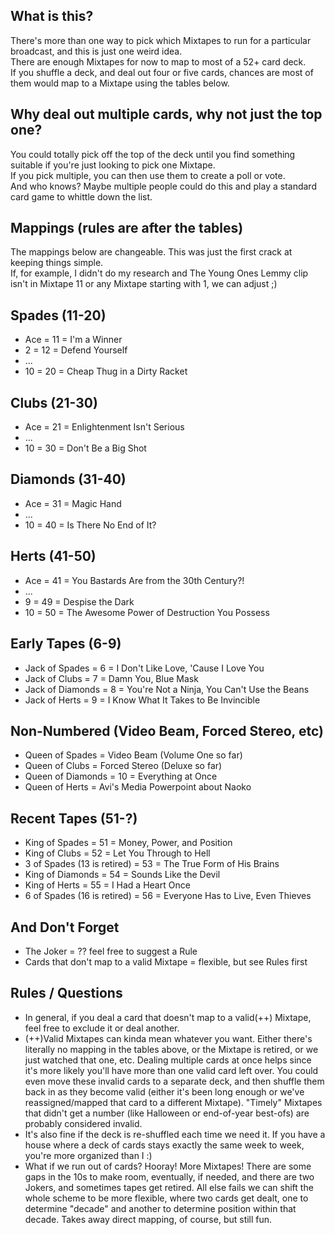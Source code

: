 What is this?
--------
There's more than one way to pick which Mixtapes to run for a particular broadcast, and this is just one weird idea.  
There are enough Mixtapes for now to map to most of a 52+ card deck.  
If you shuffle a deck, and deal out four or five cards, chances are most of them would map to a Mixtape using the tables below.  

Why deal out multiple cards, why not just the top one?
--------
You could totally pick off the top of the deck until you find something suitable if you're just looking to pick one Mixtape.  
If you pick multiple, you can then use them to create a poll or vote.  
And who knows?  Maybe multiple people could do this and play a standard card game to whittle down the list.

Mappings (rules are after the tables)
--------
The mappings below are changeable.  This was just the first crack at keeping things simple.  
If, for example, I didn't do my research and The Young Ones Lemmy clip isn't in Mixtape 11 or any Mixtape starting with 1, we can adjust ;)

Spades (11-20)
--------
* Ace = 11 = I'm a Winner
* 2 = 12 = Defend Yourself
* ...
* 10 = 20 = Cheap Thug in a Dirty Racket

Clubs (21-30)
--------
* Ace = 21 = Enlightenment Isn't Serious
* ...
* 10 = 30 = Don't Be a Big Shot

Diamonds (31-40)
--------
* Ace = 31 = Magic Hand
* ...
* 10 = 40 = Is There No End of It?

Herts (41-50)
--------
* Ace = 41 = You Bastards Are from the 30th Century?!
* ...
* 9 = 49 = Despise the Dark
* 10 = 50 = The Awesome Power of Destruction You Possess

Early Tapes (6-9)
--------
* Jack of Spades = 6 = I Don't Like Love, 'Cause I Love You
* Jack of Clubs = 7 = Damn You, Blue Mask
* Jack of Diamonds = 8 = You're Not a Ninja, You Can't Use the Beans
* Jack of Herts = 9 = I Know What It Takes to Be Invincible

Non-Numbered (Video Beam, Forced Stereo, etc)
--------
* Queen of Spades = Video Beam (Volume One so far)
* Queen of Clubs = Forced Stereo (Deluxe so far)
* Queen of Diamonds = 10 = Everything at Once
* Queen of Herts = Avi's Media Powerpoint about Naoko

Recent Tapes (51-?)
--------
* King of Spades = 51 = Money, Power, and Position
* King of Clubs = 52 = Let You Through to Hell
* 3 of Spades (13 is retired) = 53 = The True Form of His Brains
* King of Diamonds = 54 = Sounds Like the Devil
* King of Herts = 55 = I Had a Heart Once
* 6 of Spades (16 is retired) = 56 = Everyone Has to Live, Even Thieves

And Don't Forget
--------
* The Joker = ?? feel free to suggest a Rule
* Cards that don't map to a valid Mixtape = flexible, but see Rules first

Rules / Questions
--------
* In general, if you deal a card that doesn't map to a valid(++) Mixtape, feel free to exclude it or deal another.
* (++)Valid Mixtapes can kinda mean whatever you want.  Either there's literally no mapping in the tables above, or the Mixtape is retired, or we just watched that one, etc.  Dealing multiple cards at once helps since it's more likely you'll have more than one valid card left over.  You could even move these invalid cards to a separate deck, and then shuffle them back in as they become valid (either it's been long enough or we've reassigned/mapped that card to a different Mixtape).  "Timely" Mixtapes that didn't get a number (like Halloween or end-of-year best-ofs) are probably considered invalid.
* It's also fine if the deck is re-shuffled each time we need it.  If you have a house where a deck of cards stays exactly the same week to week, you're more organized than I :)
* What if we run out of cards? Hooray!  More Mixtapes! There are some gaps in the 10s to make room, eventually, if needed, and there are two Jokers, and sometimes tapes get retired.  All else fails we can shift the whole scheme to be more flexible, where two cards get dealt, one to determine "decade" and another to determine position within that decade.  Takes away direct mapping, of course, but still fun.

